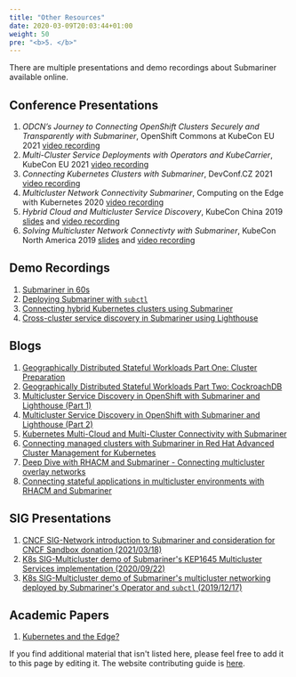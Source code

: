 ```yaml
---
title: "Other Resources"
date: 2020-03-09T20:03:44+01:00
weight: 50
pre: "<b>5. </b>"
---
```


There are multiple presentations and demo recordings about Submariner available online.

## Conference Presentations

1. *ODCN’s Journey to Connecting OpenShift Clusters Securely and Transparently with Submariner*, OpenShift Commons at KubeCon EU 2021
[video recording](https://youtu.be/BnbMpCbqyBk)
2. *Multi-Cluster Service Deployments with Operators and KubeCarrier*, KubeCon EU 2021 [video recording](https://youtu.be/mWQetXFVrao)
3. *Connecting Kubernetes Clusters with Submariner*, DevConf.CZ 2021 [video recording](https://www.youtube.com/watch?v=-HE9iq34Zj8)
4. *Multicluster Network Connectivity Submariner*, Computing on the Edge with Kubernetes 2020 [video recording](https://www.youtube.com/watch?v=x7PbyTVEXFg)
5. *Hybrid Cloud and Multicluster Service Discovery*, KubeCon China 2019
   [slides](https://static.sched.com/hosted_files/kccncosschn19eng/6b/Hybrid%20Cloud%20and%20Multi-Cluster%20Service%20Connectivity.pdf) and
[video recording](https://www.youtube.com/watch?v=uU4PSBLrpi8&list=PLj6h78yzYM2Njj5PvNc4Mtcril2YyR95d)
6. *Solving Multicluster Network Connectivty with Submariner*, KubeCon North America 2019 [slides](https://static.sched.com/hosted_files/kccncna19/7d/Submariner%20Kubecon%20NA%202019%20%281%29.pdf)
   and [video recording](https://www.youtube.com/watch?v=jMvuchSMCKU&list=PLj6h78yzYM2NDs-iu8WU5fMxINxHXlien)

## Demo Recordings

1. [Submariner in 60s](https://www.youtube.com/watch?v=pQgUWiGtKqM)
2. [Deploying Submariner with `subctl`](https://www.youtube.com/watch?v=cInmBXuZsU8)
3. [Connecting hybrid Kubernetes clusters using Submariner](https://www.youtube.com/watch?v=fMhZRNn0fxQ)
4. [Cross-cluster service discovery in Submariner using Lighthouse](https://www.youtube.com/watch?v=tXsemQPNhyQ)

## Blogs
<!-- markdownlint-disable line-length -->
1. [Geographically Distributed Stateful Workloads Part One: Cluster Preparation](https://www.openshift.com/blog/geographically-distributed-stateful-workloads-part-one-cluster-preparation)
2. [Geographically Distributed Stateful Workloads Part Two: CockroachDB](https://www.openshift.com/blog/geographically-distributed-stateful-workloads-part-two-cockroachdb)
3. [Multicluster Service Discovery in OpenShift with Submariner and Lighthouse (Part 1)](https://www.openshift.com/blog/multicluster-service-discovery-in-openshift)
4. [Multicluster Service Discovery in OpenShift with Submariner and Lighthouse (Part 2)](https://www.openshift.com/blog/multicluster-service-discovery-in-openshift-part-2)
5. [Kubernetes Multi-Cloud and Multi-Cluster Connectivity with Submariner](https://www.linkedin.com/pulse/kubernetes-multi-cloud-multi-cluster-connectivity-gokul-chandra/?trk=related_artice_Kubernetes%20Multi-Cloud%20and%20Multi-Cluster%20Connectivity%20with%20Submariner_article-card_title)
6. [Connecting managed clusters with Submariner in Red Hat Advanced Cluster Management for Kubernetes](https://www.openshift.com/blog/connecting-managed-clusters-with-submariner-in-red-hat-advanced-cluster-management-for-kubernetes)
7. [Deep Dive with RHACM and Submariner - Connecting multicluster overlay networks](https://rcarrata.com/openshift/rhacm-submariner/)
8. [Connecting stateful applications in multicluster environments with RHACM and Submariner](https://rcarrata.com/openshift/rhacm-submariner-2/)

## SIG Presentations

1. [CNCF SIG-Network introduction to Submariner and consideration for CNCF Sandbox donation (2021/03/18)](https://youtu.be/R5F8l9ursBk?t=878)
2. [K8s SIG-Multicluster demo of Submariner's KEP1645 Multicluster Services implementation (2020/09/22)](https://youtu.be/bx4z9sMX8FM?t=1350)
3. [K8s SIG-Multicluster demo of Submariner's multicluster networking deployed by Submariner's Operator and `subctl` (2019/12/17)](https://youtu.be/4C4kc9AOz4M?t=273)

## Academic Papers

1. [Kubernetes and the Edge?](https://hal.inria.fr/hal-02972686/document)

If you find additional material that isn't listed here, please feel free to add it to this page by editing it.
The website contributing guide is [here](../development/website).
